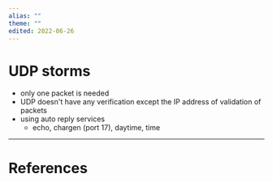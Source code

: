 ```yaml
---
alias: ""
theme: ""
edited: 2022-06-26
---
```

# UDP storms
- only one packet is needed
- UDP doesn't have any verification except the IP address of validation of packets
- using auto reply services
	- echo, chargen (port 17), daytime, time

---
# References